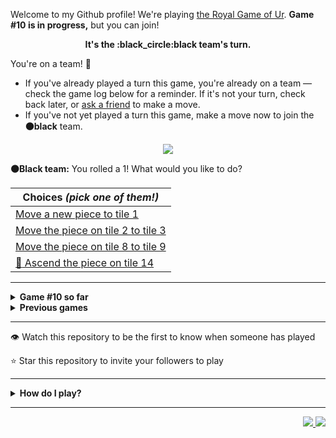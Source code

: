 Welcome to my Github profile!
We're playing
[the Royal Game of Ur](https://en.wikipedia.org/wiki/Royal_Game_of_Ur).
**Game #10 is in progress,** but you can join!

<p align="center">
  <b>It's the
  :black_circle:black
  team's turn.</b>
</p>

You're on a team! :wave:

* If you've already played a turn this game, you're already on a team
  &mdash; check the game log below for a reminder. If it's not your turn,
  check back later, or [ask a
  friend](https://twitter.com/share?text=I'm+playing+The+Royal+Game+of+Ur+on+a+GitHub+profile.+Take+your+turn+at+https://github.com/rossjrw/rossjrw+%23RoyalGameOfUr+%23github) to make a move.
* If you've not yet played a turn this game, make a move now to join the
  **:black_circle:black** team.

<p align="center"><img src="https://raw.githubusercontent.com/rossjrw/rossjrw/play/games/current/board.1698.svg"></p>

  **:black_circle:Black team:**
  You rolled a 1!
What would you like to do?

| Choices *(pick one of them!)* |
| --- |
  | [    Move a new piece to tile 1](https://github.com/rossjrw/rossjrw/issues/new?title=ur-move-1%400-0&amp;body=Press+Submit%21+You+don%27t+need+to+edit+this+text+or+do+anything+else.%0D%0A%0D%0ABe+aware+that+your+move+can+take+a+minute+or+two+to+process.) |
  | [    Move the piece on tile 2 to tile 3](https://github.com/rossjrw/rossjrw/issues/new?title=ur-move-1%402-0&amp;body=Press+Submit%21+You+don%27t+need+to+edit+this+text+or+do+anything+else.%0D%0A%0D%0ABe+aware+that+your+move+can+take+a+minute+or+two+to+process.) |
  | [    Move the piece on tile 8 to tile 9](https://github.com/rossjrw/rossjrw/issues/new?title=ur-move-1%408-0&amp;body=Press+Submit%21+You+don%27t+need+to+edit+this+text+or+do+anything+else.%0D%0A%0D%0ABe+aware+that+your+move+can+take+a+minute+or+two+to+process.) |
  | [  :rocket:  Ascend the piece on tile 14 ](https://github.com/rossjrw/rossjrw/issues/new?title=ur-move-1%4014-0&amp;body=Press+Submit%21+You+don%27t+need+to+edit+this+text+or+do+anything+else.%0D%0A%0D%0ABe+aware+that+your+move+can+take+a+minute+or+two+to+process.) |

-----

<details>
<summary><b>Game #10 so far</b></summary>

## Who's on each team?

<table>
    <thead>
      <tr><th colspan=2>Players in this game</th></tr>
    </thead>
    <tbody>
      <tr>
        <td align="right"><b>Black team</b> :black_circle:</td>
        <td>:white_circle: <b> White team</b></td>
      </tr>
      <tr align="center">
        <td><b><a href="https://github.com/adoreblvnk">@adoreblvnk</a></b> (5)<br><b><a href="https://github.com/beckerin">@beckerin</a></b> (5)<br><b><a href="https://github.com/srThibaultP">@srThibaultP</a></b> (4)<br><b><a href="https://github.com/ottomicheletti">@ottomicheletti</a></b> (4)<br><b><a href="https://github.com/Vleezy">@Vleezy</a></b> (3)<br><b><a href="https://github.com/roryclaasen">@roryclaasen</a></b> (2)<br><b><a href="https://github.com/QuesadaJon">@QuesadaJon</a></b> (2)<br><b><a href="https://github.com/VikashPR">@VikashPR</a></b> (1)<br><b><a href="https://github.com/rossjrw">@rossjrw</a></b> (1)<br><b><a href="https://github.com/Hans5958">@Hans5958</a></b> (1)<br><b><a href="https://github.com/Sam948-byte">@Sam948-byte</a></b> (1)<br><b><a href="https://github.com/Kharoontes">@Kharoontes</a></b> (1)<br><b><a href="https://github.com/torcoste">@torcoste</a></b> (1)<br><b><a href="https://github.com/Qiamast">@Qiamast</a></b> (1)<br><b><a href="https://github.com/gavinmasese">@gavinmasese</a></b> (1)<br><b><a href="https://github.com/camicelinski">@camicelinski</a></b> (1)<br><b><a href="https://github.com/arneja-arnav">@arneja-arnav</a></b> (1)<br><b><a href="https://github.com/TheramReddy">@TheramReddy</a></b> (1)<br><b><a href="https://github.com/danielchandg">@danielchandg</a></b> (1)<br><b><a href="https://github.com/Saumay">@Saumay</a></b> (1)<br><b><a href="https://github.com/tobias-wilfert">@tobias-wilfert</a></b> (1)<br><b><a href="https://github.com/Samoz93">@Samoz93</a></b> (1)<br><b><a href="https://github.com/beckerrobin">@beckerrobin</a></b> (1)<br><b><a href="https://github.com/joaotd">@joaotd</a></b> (1)<br><b><a href="https://github.com/tovVAar">@tovVAar</a></b> (1)<br><b><a href="https://github.com/Mangor1no">@Mangor1no</a></b> (1)<br><b><a href="https://github.com/Hrushal-Nikhare">@Hrushal-Nikhare</a></b> (1)<br><b><a href="https://github.com/onz3">@onz3</a></b> (1)<br><b><a href="https://github.com/Carol42">@Carol42</a></b> (1)<br><b><a href="https://github.com/LiberViator">@LiberViator</a></b> (1)<br><b><a href="https://github.com/SumitJadiya">@SumitJadiya</a></b> (1)<br><b><a href="https://github.com/SpotlightForBugs">@SpotlightForBugs</a></b> (1)<br><b><a href="https://github.com/EmannFatima">@EmannFatima</a></b> (1)<br><b><a href="https://github.com/Redf0xD">@Redf0xD</a></b> (1)<br><b><a href="https://github.com/RicardoGaitan93">@RicardoGaitan93</a></b> (1)<br><b><a href="https://github.com/RatchanonDev">@RatchanonDev</a></b> (1)<br><b><a href="https://github.com/OmKakatkar">@OmKakatkar</a></b> (1)<br><b><a href="https://github.com/jiny2021">@jiny2021</a></b> (1)<br><b><a href="https://github.com/younesbram">@younesbram</a></b> (1)<br><b><a href="https://github.com/ThomasBacheley">@ThomasBacheley</a></b> (1)<br><b><a href="https://github.com/solomonshalom">@solomonshalom</a></b> (1)<br><b><a href="https://github.com/lmxti">@lmxti</a></b> (1)<br><b><a href="https://github.com/plungarini">@plungarini</a></b> (1)<br><b><a href="https://github.com/RVR-Dummy">@RVR-Dummy</a></b> (1)<br><b><a href="https://github.com/wallaceice">@wallaceice</a></b> (1)<br><b><a href="https://github.com/deutandev">@deutandev</a></b> (1)<br><b><a href="https://github.com/VedxP">@VedxP</a></b> (1)<br><b><a href="https://github.com/mehmetkirlak">@mehmetkirlak</a></b> (1)<br><b><a href="https://github.com/GalexY727">@GalexY727</a></b> (1)<br><b><a href="https://github.com/codingcodymiller">@codingcodymiller</a></b> (1)<br><b><a href="https://github.com/mari1647iv">@mari1647iv</a></b> (1)<br><b><a href="https://github.com/kallyas">@kallyas</a></b> (1)<br><b><a href="https://github.com/CostasAK">@CostasAK</a></b> (1)</td>
        <td><b><a href="https://github.com/shpatrickguo">@shpatrickguo</a></b> (6)<br><b><a href="https://github.com/LAPCoder">@LAPCoder</a></b> (5)<br><b><a href="https://github.com/handyaputra">@handyaputra</a></b> (4)<br><b><a href="https://github.com/alexchunlin">@alexchunlin</a></b> (3)<br><b><a href="https://github.com/thenithinbalaji">@thenithinbalaji</a></b> (3)<br><b><a href="https://github.com/ZacharyCrespin">@ZacharyCrespin</a></b> (3)<br><b><a href="https://github.com/MathieuIko">@MathieuIko</a></b> (2)<br><b><a href="https://github.com/withrvr">@withrvr</a></b> (2)<br><b><a href="https://github.com/BazzerDv">@BazzerDv</a></b> (2)<br><b><a href="https://github.com/GabrielTheophilo">@GabrielTheophilo</a></b> (1)<br><b><a href="https://github.com/AquariusDue">@AquariusDue</a></b> (1)<br><b><a href="https://github.com/ShahriarKh">@ShahriarKh</a></b> (1)<br><b><a href="https://github.com/NerwenElensar">@NerwenElensar</a></b> (1)<br><b><a href="https://github.com/akhilvreddy">@akhilvreddy</a></b> (1)<br><b><a href="https://github.com/Eive1Me">@Eive1Me</a></b> (1)<br><b><a href="https://github.com/BartvanMaarschalkerweerd">@BartvanMaarschalkerweerd</a></b> (1)<br><b><a href="https://github.com/Yassin-Askar">@Yassin-Askar</a></b> (1)<br><b><a href="https://github.com/HENRYMARTIN5">@HENRYMARTIN5</a></b> (1)<br><b><a href="https://github.com/BolaGhaly">@BolaGhaly</a></b> (1)<br><b><a href="https://github.com/Luigibei">@Luigibei</a></b> (1)<br><b><a href="https://github.com/BlimblimCFT">@BlimblimCFT</a></b> (1)<br><b><a href="https://github.com/garraev">@garraev</a></b> (1)<br><b><a href="https://github.com/mmoizulhaq">@mmoizulhaq</a></b> (1)<br><b><a href="https://github.com/mirandapardo">@mirandapardo</a></b> (1)<br><b><a href="https://github.com/utkarsh-1905">@utkarsh-1905</a></b> (1)<br><b><a href="https://github.com/Buashei">@Buashei</a></b> (1)<br><b><a href="https://github.com/seyfer">@seyfer</a></b> (1)<br><b><a href="https://github.com/thetbw">@thetbw</a></b> (1)<br><b><a href="https://github.com/crimsonshade">@crimsonshade</a></b> (1)<br><b><a href="https://github.com/guru2050">@guru2050</a></b> (1)<br><b><a href="https://github.com/distro104">@distro104</a></b> (1)<br><b><a href="https://github.com/Jkeviin">@Jkeviin</a></b> (1)<br><b><a href="https://github.com/IbimsnicesYolo">@IbimsnicesYolo</a></b> (1)<br><b><a href="https://github.com/Aarrn33">@Aarrn33</a></b> (1)<br><b><a href="https://github.com/SubGplayz">@SubGplayz</a></b> (1)<br><b><a href="https://github.com/marius-leica">@marius-leica</a></b> (1)<br><b><a href="https://github.com/lbtm">@lbtm</a></b> (1)<br><b><a href="https://github.com/wychwitch">@wychwitch</a></b> (1)<br><b><a href="https://github.com/joaodavidsilva">@joaodavidsilva</a></b> (1)<br><b><a href="https://github.com/therealshark">@therealshark</a></b> (1)<br><b><a href="https://github.com/Nirzak">@Nirzak</a></b> (1)<br><b><a href="https://github.com/teofilosalgado">@teofilosalgado</a></b> (1)<br><b><a href="https://github.com/lucaspmedina">@lucaspmedina</a></b> (1)<br><b><a href="https://github.com/timothygao8710">@timothygao8710</a></b> (1)<br><b><a href="https://github.com/Bryan-Herrera-DEV">@Bryan-Herrera-DEV</a></b> (1)<br><b><a href="https://github.com/sohanasserr">@sohanasserr</a></b> (1)</td>
      </tr>
    </tbody>
  </table>

## What's happened so far?

| Time | Turn | Event | Issue | Board |
| :---: | :---: | :--- | :---: | :---: |
  | 15th May 2022 17:19 | **0** | :black_circle: **[@VikashPR](https://github.com/VikashPR)** started a new game | [#1535](https://github.com/rossjrw/rossjrw/issues/1535) | [link](https://raw.githubusercontent.com/rossjrw/rossjrw/42d2e43d2de4439570af774350c7cc3f1d2c4007/games/current/board.1535.svg) |
  | 15th May 2022 21:15 | **1** | :black_circle: **[@rossjrw](https://github.com/rossjrw)** moved a black piece onto the board to position 2    | [#1536](https://github.com/rossjrw/rossjrw/issues/1536) | [link](https://raw.githubusercontent.com/rossjrw/rossjrw/274036f19c57f52be222f46a5ed3cb985f703430/games/current/board.1536.svg) |
  | 15th May 2022 23:54 | **2** | :white_circle: **[@GabrielTheophilo](https://github.com/GabrielTheophilo)** moved a white piece onto the board to position 2    | [#1538](https://github.com/rossjrw/rossjrw/issues/1538) | [link](https://raw.githubusercontent.com/rossjrw/rossjrw/b3022fb39b738640ec603248a5611e9293d72b5b/games/current/board.1538.svg) |
  | 16th May 2022 12:01 | **3** | :black_circle: **[@roryclaasen](https://github.com/roryclaasen)** moved a black piece from position 2 to position 4  — claimed a rosette :rosette:  | [#1539](https://github.com/rossjrw/rossjrw/issues/1539) | [link](https://raw.githubusercontent.com/rossjrw/rossjrw/947af82b5b47f51b3c148a84b97672b37b5375cc/games/current/board.1539.svg) |
  | 16th May 2022 12:02 | **4** | :black_circle: **[@roryclaasen](https://github.com/roryclaasen)** moved a black piece onto the board to position 1    | [#1540](https://github.com/rossjrw/rossjrw/issues/1540) | [link](https://raw.githubusercontent.com/rossjrw/rossjrw/452eddf6be9c4be4a6be91cf24192d764486cb27/games/current/board.1540.svg) |
  | 17th May 2022 11:03 | **5** | :white_circle: **[@MathieuIko](https://github.com/MathieuIko)** moved a white piece from position 2 to position 4  — claimed a rosette :rosette:  | [#1541](https://github.com/rossjrw/rossjrw/issues/1541) | [link](https://raw.githubusercontent.com/rossjrw/rossjrw/b32cd75295ad06e821538eb4dde46360b6b8cc9c/games/current/board.1541.svg) |
  | 17th May 2022 11:07 | **6** | :white_circle: **[@MathieuIko](https://github.com/MathieuIko)** moved a white piece onto the board to position 3    | [#1542](https://github.com/rossjrw/rossjrw/issues/1542) | [link](https://raw.githubusercontent.com/rossjrw/rossjrw/bb781b81ac8f71f204254a3690291f0dec4a09a7/games/current/board.1542.svg) |
  | 17th May 2022 13:49 | **7** | :black_circle: **[@Hans5958](https://github.com/Hans5958)** moved a black piece onto the board to position 2    | [#1543](https://github.com/rossjrw/rossjrw/issues/1543) | [link](https://raw.githubusercontent.com/rossjrw/rossjrw/9f6e608acc3d151ebda25c56af386c168b0b034a/games/current/board.1543.svg) |
  | 19th May 2022 07:30 | **8** | :white_circle: **[@AquariusDue](https://github.com/AquariusDue)** moved a white piece from position 4 to position 8  — claimed a rosette :rosette:  | [#1544](https://github.com/rossjrw/rossjrw/issues/1544) | [link](https://raw.githubusercontent.com/rossjrw/rossjrw/29613806d94a173cf50518825b284531f429ac11/games/current/board.1544.svg) |
  | 19th May 2022 10:56 | **9** | :white_circle: **[@ShahriarKh](https://github.com/ShahriarKh)** moved a white piece from position 8 to position 10    | [#1545](https://github.com/rossjrw/rossjrw/issues/1545) | [link](https://raw.githubusercontent.com/rossjrw/rossjrw/5aa4c0a695d449ea8e0ccb9c7cec824a0bee1f5a/games/current/board.1545.svg) |
  | 19th May 2022 17:59 | **10** | :black_circle: **[@Sam948-byte](https://github.com/Sam948-byte)** moved a black piece onto the board to position 3    | [#1546](https://github.com/rossjrw/rossjrw/issues/1546) | [link](https://raw.githubusercontent.com/rossjrw/rossjrw/8f28eccdc8df2f4faf675f5a26df5dd976f732a4/games/current/board.1546.svg) |
  | 20th May 2022 23:11 | **11** | :white_circle: **[@shpatrickguo](https://github.com/shpatrickguo)** moved a white piece onto the board to position 2    | [#1547](https://github.com/rossjrw/rossjrw/issues/1547) | [link](https://raw.githubusercontent.com/rossjrw/rossjrw/810df3e45d1ee7be8f1621eed2bf7c0e77f78afe/games/current/board.1547.svg) |
  | 21st May 2022 11:31 | **12** | :black_circle: **[@adoreblvnk](https://github.com/adoreblvnk)** moved a black piece from position 2 to position 5    | [#1548](https://github.com/rossjrw/rossjrw/issues/1548) | [link](https://raw.githubusercontent.com/rossjrw/rossjrw/15e84a3f45b034a3daabc59dfe660d40cb8f588c/games/current/board.1548.svg) |
  | 21st May 2022 11:47 | **13** | :white_circle: **[@NerwenElensar](https://github.com/NerwenElensar)** moved a white piece from position 10 to position 12    | [#1549](https://github.com/rossjrw/rossjrw/issues/1549) | [link](https://raw.githubusercontent.com/rossjrw/rossjrw/74511e3a2e832cf7625e7c8cb5d91ff0cd23ede2/games/current/board.1549.svg) |
  | 21st May 2022 18:15 | **14** | :black_circle: **[@Kharoontes](https://github.com/Kharoontes)** moved a black piece from position 4 to position 6    | [#1550](https://github.com/rossjrw/rossjrw/issues/1550) | [link](https://raw.githubusercontent.com/rossjrw/rossjrw/5f81d0f07e4dcd41a2adfbf512cd7d18cdc9621b/games/current/board.1550.svg) |
  | 22nd May 2022 19:58 | **15** | :white_circle: **[@akhilvreddy](https://github.com/akhilvreddy)** moved a white piece from position 2 to position 4  — claimed a rosette :rosette:  | [#1552](https://github.com/rossjrw/rossjrw/issues/1552) | [link](https://raw.githubusercontent.com/rossjrw/rossjrw/15a210996e663809f2c6213eafbefc7655d4d68e/games/current/board.1552.svg) |
  | 27th May 2022 16:56 | **16** | :white_circle: **[@Eive1Me](https://github.com/Eive1Me)** moved a white piece from position 12 to position 13    | [#1555](https://github.com/rossjrw/rossjrw/issues/1555) | [link](https://raw.githubusercontent.com/rossjrw/rossjrw/55ceaf2662ec497fd0eb17d1997a64e05251ecda/games/current/board.1555.svg) |
  | 28th May 2022 06:32 | **17** | :black_circle: **[@adoreblvnk](https://github.com/adoreblvnk)** moved a black piece from position 3 to position 4  — claimed a rosette :rosette:  | [#1556](https://github.com/rossjrw/rossjrw/issues/1556) | [link](https://raw.githubusercontent.com/rossjrw/rossjrw/869ce82caefbd3dca0f1676ab950b99daccc2102/games/current/board.1556.svg) |
  | 30th May 2022 02:43 | **18** | :black_circle: **[@Vleezy](https://github.com/Vleezy)** moved a black piece from position 1 to position 2    | [#1557](https://github.com/rossjrw/rossjrw/issues/1557) | [link](https://raw.githubusercontent.com/rossjrw/rossjrw/3a8612f91d1c28dba3aae7788fe03a424d414ed2/games/current/board.1557.svg) |
  | 30th May 2022 10:52 | **19** | :white_circle: **[@shpatrickguo](https://github.com/shpatrickguo)** moved a white piece from position 4 to position 5 — captured a black piece :crossed_swords:   | [#1559](https://github.com/rossjrw/rossjrw/issues/1559) | [link](https://raw.githubusercontent.com/rossjrw/rossjrw/666997b89560ae43145a7e3adf58d70da219a9e1/games/current/board.1559.svg) |
  | 30th May 2022 22:51 | **20** | :black_circle: **[@Vleezy](https://github.com/Vleezy)** moved a black piece from position 4 to position 8  — claimed a rosette :rosette:  | [#1560](https://github.com/rossjrw/rossjrw/issues/1560) | [link](https://raw.githubusercontent.com/rossjrw/rossjrw/5f0189be003b1230c6c3a5d89ed16a8c7f8e5ff0/games/current/board.1560.svg) |
  | 31st May 2022 10:11 | **21** | :black_circle: **[@adoreblvnk](https://github.com/adoreblvnk)** moved a black piece from position 6 to position 9    | [#1561](https://github.com/rossjrw/rossjrw/issues/1561) | [link](https://raw.githubusercontent.com/rossjrw/rossjrw/afd76995e005a44d3509cfa5168c7cd128ac1e13/games/current/board.1561.svg) |
  | 31st May 2022 17:18 | **22** | :white_circle: **[@shpatrickguo](https://github.com/shpatrickguo)** moved a white piece from position 5 to position 6    | [#1562](https://github.com/rossjrw/rossjrw/issues/1562) | [link](https://raw.githubusercontent.com/rossjrw/rossjrw/febb72181e8d07c91257c0d6d0429b7c886ebe65/games/current/board.1562.svg) |
  | 1st Jun 2022 02:36 | **23** | :black_circle: **[@adoreblvnk](https://github.com/adoreblvnk)** moved a black piece from position 8 to position 10    | [#1563](https://github.com/rossjrw/rossjrw/issues/1563) | [link](https://raw.githubusercontent.com/rossjrw/rossjrw/097e37a85431ca433a3221cd3091cb81ae045d12/games/current/board.1563.svg) |
  | 1st Jun 2022 17:47 | **24** | :white_circle: **[@alexchunlin](https://github.com/alexchunlin)** moved a white piece from position 6 to position 8  — claimed a rosette :rosette:  | [#1564](https://github.com/rossjrw/rossjrw/issues/1564) | [link](https://raw.githubusercontent.com/rossjrw/rossjrw/513aae3f2ab5d6b4286ba3ad50b0d76b543ab6de/games/current/board.1564.svg) |
  | 1st Jun 2022 17:49 | **25** | :white_circle: **[@alexchunlin](https://github.com/alexchunlin)** moved a white piece onto the board to position 4  — claimed a rosette :rosette:  | [#1565](https://github.com/rossjrw/rossjrw/issues/1565) | [link](https://raw.githubusercontent.com/rossjrw/rossjrw/1b75e09521d75302601c53088198a74fa0ef0323/games/current/board.1565.svg) |
  | 1st Jun 2022 17:49 | **26** | :white_circle: **[@alexchunlin](https://github.com/alexchunlin)** moved a white piece from position 4 to position 7    | [#1566](https://github.com/rossjrw/rossjrw/issues/1566) | [link](https://raw.githubusercontent.com/rossjrw/rossjrw/a0feac344e4f0746abcbfac8ca22c7ba92bbff6a/games/current/board.1566.svg) |
  | 2nd Jun 2022 10:14 | **27** | :black_circle: **[@srThibaultP](https://github.com/srThibaultP)** moved a black piece onto the board to position 3    | [#1567](https://github.com/rossjrw/rossjrw/issues/1567) | [link](https://raw.githubusercontent.com/rossjrw/rossjrw/c5b328d33a099009ff83f671f8effc271ec466fb/games/current/board.1567.svg) |
  | 4th Jun 2022 17:48 | **28** | :white_circle: **[@BartvanMaarschalkerweerd](https://github.com/BartvanMaarschalkerweerd)** moved a white piece from position 7 to position 9 — captured a black piece :crossed_swords:   | [#1568](https://github.com/rossjrw/rossjrw/issues/1568) | [link](https://raw.githubusercontent.com/rossjrw/rossjrw/5d3ebae4d7e5d9e82ae6137cec05c3727ab2c40d/games/current/board.1568.svg) |
  | 5th Jun 2022 07:26 | **29** | :black_circle: **[@adoreblvnk](https://github.com/adoreblvnk)** moved a black piece from position 3 to position 4  — claimed a rosette :rosette:  | [#1569](https://github.com/rossjrw/rossjrw/issues/1569) | [link](https://raw.githubusercontent.com/rossjrw/rossjrw/36349767bccb4de138a5b969753189516d30298b/games/current/board.1569.svg) |
  | 6th Jun 2022 10:39 | **30** | :black_circle: **[@torcoste](https://github.com/torcoste)** moved a black piece from position 4 to position 6    | [#1570](https://github.com/rossjrw/rossjrw/issues/1570) | [link](https://raw.githubusercontent.com/rossjrw/rossjrw/3501d331f283a202535ae767ffc48cdaebe2d34f/games/current/board.1570.svg) |
  | 9th Jun 2022 06:32 | **31** | :white_circle: **[@Yassin-Askar](https://github.com/Yassin-Askar)** moved a white piece from position 8 to position 12    | [#1571](https://github.com/rossjrw/rossjrw/issues/1571) | [link](https://raw.githubusercontent.com/rossjrw/rossjrw/d250cf886ff6cbc37bc015d7b1272ddc59baf3a7/games/current/board.1571.svg) |
  | 10th Jun 2022 08:07 | **32** | :black_circle: **[@srThibaultP](https://github.com/srThibaultP)** moved a black piece from position 10 to position 12 — captured a white piece :crossed_swords:   | [#1572](https://github.com/rossjrw/rossjrw/issues/1572) | [link](https://raw.githubusercontent.com/rossjrw/rossjrw/858d587834ea11a3874b4343d3eb1ecf19345d31/games/current/board.1572.svg) |
  | 13th Jun 2022 07:25 | **33** | :white_circle: **[@handyaputra](https://github.com/handyaputra)** moved a white piece from position 9 to position 12 — captured a black piece :crossed_swords:   | [#1573](https://github.com/rossjrw/rossjrw/issues/1573) | [link](https://raw.githubusercontent.com/rossjrw/rossjrw/5debfdbf29bf01145495406a518b5c448998615d/games/current/board.1573.svg) |
  | 13th Jun 2022 07:38 | **34** | :black_circle: **[@Qiamast](https://github.com/Qiamast)** moved a black piece from position 6 to position 8  — claimed a rosette :rosette:  | [#1574](https://github.com/rossjrw/rossjrw/issues/1574) | [link](https://raw.githubusercontent.com/rossjrw/rossjrw/64930e9213e5330d2e929059be39107befd10aed/games/current/board.1574.svg) |
  | 14th Jun 2022 12:22 | **35** | :black_circle: **[@gavinmasese](https://github.com/gavinmasese)** moved a black piece onto the board to position 3    | [#1575](https://github.com/rossjrw/rossjrw/issues/1575) | [link](https://raw.githubusercontent.com/rossjrw/rossjrw/325f261c02b89b02b91b1670e392ec00716565ba/games/current/board.1575.svg) |
  | 15th Jun 2022 03:10 | **36** | :white_circle: **[@handyaputra](https://github.com/handyaputra)** moved a white piece from position 3 to position 4  — claimed a rosette :rosette:  | [#1576](https://github.com/rossjrw/rossjrw/issues/1576) | [link](https://raw.githubusercontent.com/rossjrw/rossjrw/8292c3066ffe29460006d24df74949723a410a18/games/current/board.1576.svg) |
  | 15th Jun 2022 03:11 | **37** | :white_circle: **[@handyaputra](https://github.com/handyaputra)** moved a white piece from position 13 to position 14  — claimed a rosette :rosette:  | [#1577](https://github.com/rossjrw/rossjrw/issues/1577) | [link](https://raw.githubusercontent.com/rossjrw/rossjrw/41c796fe35fa4d3976dc341bd17a112baa9fca33/games/current/board.1577.svg) |
  | 15th Jun 2022 03:11 | **38** | :white_circle: **[@handyaputra](https://github.com/handyaputra)** ascended a white piece from position 14 :rocket:    | [#1578](https://github.com/rossjrw/rossjrw/issues/1578) | [link](https://raw.githubusercontent.com/rossjrw/rossjrw/6ddea4796749831613fd27b46797c63a2bc15860/games/current/board.1578.svg) |
  | 16th Jun 2022 19:07 | **39** | :black_circle: **[@srThibaultP](https://github.com/srThibaultP)** moved a black piece from position 8 to position 11    | [#1579](https://github.com/rossjrw/rossjrw/issues/1579) | [link](https://raw.githubusercontent.com/rossjrw/rossjrw/f519d2995f318a91d50803627ed884d74f6665b8/games/current/board.1579.svg) |
  | 16th Jun 2022 19:24 | **40** | :white_circle: **[@HENRYMARTIN5](https://github.com/HENRYMARTIN5)** moved a white piece from position 4 to position 6    | [#1580](https://github.com/rossjrw/rossjrw/issues/1580) | [link](https://raw.githubusercontent.com/rossjrw/rossjrw/d5a08f04f527457bcf4da2d44df05a798823b689/games/current/board.1580.svg) |
  | 2nd Jul 2022 13:47 | **41** | :black_circle: **[@camicelinski](https://github.com/camicelinski)** moved a black piece from position 11 to position 12 — captured a white piece :crossed_swords:   | [#1581](https://github.com/rossjrw/rossjrw/issues/1581) | [link](https://raw.githubusercontent.com/rossjrw/rossjrw/5729fa1132d914980d7913f5ef7e6149725d24e4/games/current/board.1581.svg) |
  | 3rd Jul 2022 05:25 | **42** | :white_circle: **[@BolaGhaly](https://github.com/BolaGhaly)** moved a white piece from position 6 to position 8  — claimed a rosette :rosette:  | [#1582](https://github.com/rossjrw/rossjrw/issues/1582) | [link](https://raw.githubusercontent.com/rossjrw/rossjrw/5789a8b84d033e692224406ddb1760a6d8764c31/games/current/board.1582.svg) |
  | 5th Jul 2022 04:28 | **43** | :white_circle: **[@Luigibei](https://github.com/Luigibei)** moved a white piece from position 8 to position 11    | [#1584](https://github.com/rossjrw/rossjrw/issues/1584) | [link](https://raw.githubusercontent.com/rossjrw/rossjrw/a2a1369b8df11994adf94c11f3c63802c2f43db8/games/current/board.1584.svg) |
  | 10th Jul 2022 06:03 | **44** | :black_circle: **[@arneja-arnav](https://github.com/arneja-arnav)** moved a black piece onto the board to position 4  — claimed a rosette :rosette:  | [#1585](https://github.com/rossjrw/rossjrw/issues/1585) | [link](https://raw.githubusercontent.com/rossjrw/rossjrw/2dd0e5eb94b5e7ae668d218bfe58ac59bb2c42bf/games/current/board.1585.svg) |
  | 17th Jul 2022 08:26 | **45** | :black_circle: **[@srThibaultP](https://github.com/srThibaultP)** moved a black piece from position 12 to position 14  — claimed a rosette :rosette:  | [#1586](https://github.com/rossjrw/rossjrw/issues/1586) | [link](https://raw.githubusercontent.com/rossjrw/rossjrw/c2d4099e49ea64e13df348fff3ac1124ca5a4e82/games/current/board.1586.svg) |
  | 17th Jul 2022 09:07 | **46** | :black_circle: **[@TheramReddy](https://github.com/TheramReddy)** moved a black piece from position 3 to position 5    | [#1587](https://github.com/rossjrw/rossjrw/issues/1587) |  |
  | 17th Jul 2022 18:28 | **47** | :white_circle: **[@BlimblimCFT](https://github.com/BlimblimCFT)** ascended a white piece from position 11 :rocket:    | [#1588](https://github.com/rossjrw/rossjrw/issues/1588) |  |
  | 17th Jul 2022 18:28 | **48** | :black_circle:  The black team rolled a 0 and their turn was automatically passed | [#1588](https://github.com/rossjrw/rossjrw/issues/1588) | [link](https://raw.githubusercontent.com/rossjrw/rossjrw/f8b99aa340bd303bb09f8b26d79a5535d58b3345/games/current/board.1588.svg) |
  | 17th Jul 2022 18:28 | **49** | :white_circle:  The white team rolled a 0 and their turn was automatically passed | [#1588](https://github.com/rossjrw/rossjrw/issues/1588) | [link](https://raw.githubusercontent.com/rossjrw/rossjrw/36f5c9edfc719f2c533862ea6c2aea9835c3f2c5/games/current/board.1588.svg) |
  | 19th Jul 2022 17:52 | **50** | :black_circle: **[@danielchandg](https://github.com/danielchandg)** moved a black piece from position 4 to position 8  — claimed a rosette :rosette:  | [#1589](https://github.com/rossjrw/rossjrw/issues/1589) |  |
  | 23rd Jul 2022 08:52 | **51** | :black_circle: **[@Saumay](https://github.com/Saumay)** moved a black piece onto the board to position 4  — claimed a rosette :rosette:  | [#1590](https://github.com/rossjrw/rossjrw/issues/1590) | [link](https://raw.githubusercontent.com/rossjrw/rossjrw/d85cc8656f726f3cad03c8ca889f12abc53f02c6/games/current/board.1590.svg) |
  | 23rd Jul 2022 08:52 | **52** | :black_circle:  The black team rolled a 0 and their turn was automatically passed | [#1590](https://github.com/rossjrw/rossjrw/issues/1590) | [link](https://raw.githubusercontent.com/rossjrw/rossjrw/9e10499656b7193a9851671c74aa90a14b6b3ccb/games/current/board.1590.svg) |
  | 27th Jul 2022 10:20 | **53** | :white_circle: **[@garraev](https://github.com/garraev)** moved a white piece onto the board to position 2    | [#1592](https://github.com/rossjrw/rossjrw/issues/1592) | [link](https://raw.githubusercontent.com/rossjrw/rossjrw/a5bcc6f8bdf76f086e0ca3986c3fb40492d5b062/games/current/board.1592.svg) |
  | 27th Jul 2022 13:44 | **54** | :black_circle: **[@tobias-wilfert](https://github.com/tobias-wilfert)** moved a black piece from position 5 to position 7    | [#1593](https://github.com/rossjrw/rossjrw/issues/1593) | [link](https://raw.githubusercontent.com/rossjrw/rossjrw/156be372c6192d34dbe5d79554409bed63c4a670/games/current/board.1593.svg) |
  | 2nd Aug 2022 09:39 | **55** | :white_circle: **[@mmoizulhaq](https://github.com/mmoizulhaq)** moved a white piece onto the board to position 3    | [#1594](https://github.com/rossjrw/rossjrw/issues/1594) | [link](https://raw.githubusercontent.com/rossjrw/rossjrw/ea6791b764917ae61d267ff415253424a103659f/games/current/board.1594.svg) |
  | 3rd Aug 2022 14:31 | **56** | :black_circle: **[@Samoz93](https://github.com/Samoz93)** moved a black piece onto the board to position 1    | [#1596](https://github.com/rossjrw/rossjrw/issues/1596) | [link](https://raw.githubusercontent.com/rossjrw/rossjrw/61090a7a8c51dbf81a150d23a4107e5e2bac4864/games/current/board.1596.svg) |
  | 3rd Aug 2022 19:55 | **57** | :white_circle: **[@mirandapardo](https://github.com/mirandapardo)** moved a white piece from position 3 to position 5    | [#1597](https://github.com/rossjrw/rossjrw/issues/1597) | [link](https://raw.githubusercontent.com/rossjrw/rossjrw/d35a908f6c6bfa4a8362644d3e57aeaf64549c5b/games/current/board.1597.svg) |
  | 23rd Aug 2022 12:02 | **58** | :black_circle: **[@beckerrobin](https://github.com/beckerrobin)** moved a black piece from position 7 to position 10    | [#1599](https://github.com/rossjrw/rossjrw/issues/1599) | [link](https://raw.githubusercontent.com/rossjrw/rossjrw/051a5595086450ee92e565205f5cf96fcd5cc57a/games/current/board.1599.svg) |
  | 23rd Aug 2022 17:24 | **59** | :white_circle: **[@utkarsh-1905](https://github.com/utkarsh-1905)** moved a white piece onto the board to position 4  — claimed a rosette :rosette:  | [#1600](https://github.com/rossjrw/rossjrw/issues/1600) | [link](https://raw.githubusercontent.com/rossjrw/rossjrw/7d7c3ba32c622321962c70b481c219a8c888d782/games/current/board.1600.svg) |
  | 24th Aug 2022 10:39 | **60** | :white_circle: **[@Buashei](https://github.com/Buashei)** moved a white piece from position 5 to position 6    | [#1601](https://github.com/rossjrw/rossjrw/issues/1601) | [link](https://raw.githubusercontent.com/rossjrw/rossjrw/c6beda908d2d97692a747c36dc3b0843f12f6953/games/current/board.1601.svg) |
  | 24th Aug 2022 11:10 | **61** | :black_circle: **[@joaotd](https://github.com/joaotd)** moved a black piece from position 1 to position 3    | [#1603](https://github.com/rossjrw/rossjrw/issues/1603) | [link](https://raw.githubusercontent.com/rossjrw/rossjrw/fa7773e97dd3c4a2d77289f6ff64736b34677f98/games/current/board.1603.svg) |
  | 24th Aug 2022 12:32 | **62** | :white_circle: **[@seyfer](https://github.com/seyfer)** moved a white piece from position 6 to position 9    | [#1604](https://github.com/rossjrw/rossjrw/issues/1604) | [link](https://raw.githubusercontent.com/rossjrw/rossjrw/eaddd188de2556f6851f9f0b5b68328114f5e88f/games/current/board.1604.svg) |
  | 24th Aug 2022 20:26 | **63** | :black_circle: **[@tovVAar](https://github.com/tovVAar)** moved a black piece from position 4 to position 5    | [#1605](https://github.com/rossjrw/rossjrw/issues/1605) | [link](https://raw.githubusercontent.com/rossjrw/rossjrw/f5b4be72a1fd344ff18c1da63229e4f5770611af/games/current/board.1605.svg) |
  | 25th Aug 2022 02:22 | **64** | :white_circle: **[@thetbw](https://github.com/thetbw)** moved a white piece onto the board to position 1    | [#1606](https://github.com/rossjrw/rossjrw/issues/1606) | [link](https://raw.githubusercontent.com/rossjrw/rossjrw/16158c80831020db7417a0c23bec69ce5907de8d/games/current/board.1606.svg) |
  | 25th Aug 2022 03:52 | **65** | :black_circle: **[@Mangor1no](https://github.com/Mangor1no)** moved a black piece from position 10 to position 11    | [#1607](https://github.com/rossjrw/rossjrw/issues/1607) | [link](https://raw.githubusercontent.com/rossjrw/rossjrw/9258b17038e4648da7a07393feda9406470f3d99/games/current/board.1607.svg) |
  | 27th Aug 2022 08:47 | **66** | :white_circle: **[@crimsonshade](https://github.com/crimsonshade)** moved a white piece from position 2 to position 5 — captured a black piece :crossed_swords:   | [#1608](https://github.com/rossjrw/rossjrw/issues/1608) | [link](https://raw.githubusercontent.com/rossjrw/rossjrw/d2bd921dd56c917960684e46a47bdf8f316b8f17/games/current/board.1608.svg) |
  | 28th Aug 2022 13:33 | **67** | :black_circle: **[@Hrushal-Nikhare](https://github.com/Hrushal-Nikhare)** moved a black piece from position 3 to position 5 — captured a white piece :crossed_swords:   | [#1609](https://github.com/rossjrw/rossjrw/issues/1609) | [link](https://raw.githubusercontent.com/rossjrw/rossjrw/61fe73163efb838154538b6f509262a6ce41942d/games/current/board.1609.svg) |
  | 30th Aug 2022 00:49 | **68** | :white_circle: **[@guru2050](https://github.com/guru2050)** moved a white piece from position 1 to position 2    | [#1610](https://github.com/rossjrw/rossjrw/issues/1610) | [link](https://raw.githubusercontent.com/rossjrw/rossjrw/7c322a5ad3c7fd89ae21f3860f12eccd1b3a7ae8/games/current/board.1610.svg) |
  | 30th Aug 2022 13:48 | **69** | :black_circle: **[@onz3](https://github.com/onz3)** moved a black piece onto the board to position 3    | [#1612](https://github.com/rossjrw/rossjrw/issues/1612) | [link](https://raw.githubusercontent.com/rossjrw/rossjrw/f97f1fcf7d03ae71ac16c11c1d353cc9f08c10bb/games/current/board.1612.svg) |
  | 30th Aug 2022 15:00 | **70** | :white_circle: **[@distro104](https://github.com/distro104)** moved a white piece from position 9 to position 11 — captured a black piece :crossed_swords:   | [#1613](https://github.com/rossjrw/rossjrw/issues/1613) | [link](https://raw.githubusercontent.com/rossjrw/rossjrw/9dc79172bc152121b68ba19bb95dcbd6c138b38e/games/current/board.1613.svg) |
  | 31st Aug 2022 04:08 | **71** | :black_circle: **[@Carol42](https://github.com/Carol42)** moved a black piece from position 8 to position 11 — captured a white piece :crossed_swords:   | [#1620](https://github.com/rossjrw/rossjrw/issues/1620) | [link](https://raw.githubusercontent.com/rossjrw/rossjrw/04f68ecee359cdc3dc516716f412bf46142e0efb/games/current/board.1620.svg) |
  | 31st Aug 2022 04:32 | **72** | :white_circle: **[@shpatrickguo](https://github.com/shpatrickguo)** moved a white piece from position 4 to position 6    | [#1621](https://github.com/rossjrw/rossjrw/issues/1621) |  |
  | 31st Aug 2022 13:46 | **73** | :black_circle: **[@LiberViator](https://github.com/LiberViator)** moved a black piece from position 2 to position 6 — captured a white piece :crossed_swords:   | [#1622](https://github.com/rossjrw/rossjrw/issues/1622) | [link](https://raw.githubusercontent.com/rossjrw/rossjrw/eef10cbca5169f2fe71f3ea3a87ec441a3dfe451/games/current/board.1622.svg) |
  | 31st Aug 2022 13:46 | **74** | :white_circle:  The white team rolled a 0 and their turn was automatically passed | [#1622](https://github.com/rossjrw/rossjrw/issues/1622) |  |
  | 1st Sep 2022 07:47 | **75** | :black_circle: **[@SumitJadiya](https://github.com/SumitJadiya)** moved a black piece from position 5 to position 8  — claimed a rosette :rosette:  | [#1623](https://github.com/rossjrw/rossjrw/issues/1623) | [link](https://raw.githubusercontent.com/rossjrw/rossjrw/68fcb9e08aed72180e53b09a88db71e004cdfe46/games/current/board.1623.svg) |
  | 1st Sep 2022 07:47 | **76** | :black_circle:  The black team rolled a 0 and their turn was automatically passed | [#1623](https://github.com/rossjrw/rossjrw/issues/1623) |  |
  | 2nd Sep 2022 15:28 | **77** | :white_circle: **[@Jkeviin](https://github.com/Jkeviin)** moved a white piece from position 2 to position 5    | [#1624](https://github.com/rossjrw/rossjrw/issues/1624) | [link](https://raw.githubusercontent.com/rossjrw/rossjrw/b68ff4768c3f25c63b90fb692ad1c9e38d895f28/games/current/board.1624.svg) |
  | 2nd Sep 2022 15:28 | **78** | :black_circle:  The black team rolled a 0 and their turn was automatically passed | [#1624](https://github.com/rossjrw/rossjrw/issues/1624) | [link](https://raw.githubusercontent.com/rossjrw/rossjrw/532415a23707cf3bcac0829c37fef8d44861072c/games/current/board.1624.svg) |
  | 5th Sep 2022 14:31 | **79** | :white_circle: **[@IbimsnicesYolo](https://github.com/IbimsnicesYolo)** moved a white piece from position 5 to position 7    | [#1625](https://github.com/rossjrw/rossjrw/issues/1625) | [link](https://raw.githubusercontent.com/rossjrw/rossjrw/b6ca882bb8e7e67bc895cb019d544e242794e5f1/games/current/board.1625.svg) |
  | 7th Sep 2022 15:01 | **80** | :black_circle: **[@SpotlightForBugs](https://github.com/SpotlightForBugs)** moved a black piece from position 8 to position 10    | [#1626](https://github.com/rossjrw/rossjrw/issues/1626) | [link](https://raw.githubusercontent.com/rossjrw/rossjrw/58986c77f5cd3322aef788899051ac13237c98a7/games/current/board.1626.svg) |
  | 9th Sep 2022 15:16 | **81** | :white_circle: **[@Aarrn33](https://github.com/Aarrn33)** moved a white piece onto the board to position 2    | [#1628](https://github.com/rossjrw/rossjrw/issues/1628) | [link](https://raw.githubusercontent.com/rossjrw/rossjrw/b4ba2524ae6c025e218c1b05ccaed01568e209fe/games/current/board.1628.svg) |
  | 9th Sep 2022 21:27 | **82** | :black_circle: **[@EmannFatima](https://github.com/EmannFatima)** moved a black piece from position 6 to position 9    | [#1629](https://github.com/rossjrw/rossjrw/issues/1629) | [link](https://raw.githubusercontent.com/rossjrw/rossjrw/98fa8f57bf4ea097cc4e949d5ec8c617b0378c16/games/current/board.1629.svg) |
  | 10th Sep 2022 11:23 | **83** | :white_circle: **[@SubGplayz](https://github.com/SubGplayz)** moved a white piece from position 7 to position 8  — claimed a rosette :rosette:  | [#1631](https://github.com/rossjrw/rossjrw/issues/1631) | [link](https://raw.githubusercontent.com/rossjrw/rossjrw/74984de886b1728a0a86748b4870476266bc17b5/games/current/board.1631.svg) |
  | 11th Sep 2022 22:15 | **84** | :white_circle: **[@marius-leica](https://github.com/marius-leica)** moved a white piece onto the board to position 3    | [#1633](https://github.com/rossjrw/rossjrw/issues/1633) | [link](https://raw.githubusercontent.com/rossjrw/rossjrw/6e22e87df7ac9e88675673ed00d09c13f068cad9/games/current/board.1633.svg) |
  | 14th Sep 2022 23:00 | **85** | :black_circle: **[@Redf0xD](https://github.com/Redf0xD)** ascended a black piece from position 11 :rocket:    | [#1634](https://github.com/rossjrw/rossjrw/issues/1634) | [link](https://raw.githubusercontent.com/rossjrw/rossjrw/0acc2c67ceeb2d56cf74e3de32275b980c310466/games/current/board.1634.svg) |
  | 17th Sep 2022 23:33 | **86** | :white_circle: **[@shpatrickguo](https://github.com/shpatrickguo)** moved a white piece from position 2 to position 5    | [#1635](https://github.com/rossjrw/rossjrw/issues/1635) | [link](https://raw.githubusercontent.com/rossjrw/rossjrw/bc0416516489b4309193fee48d3cd85615f5e76e/games/current/board.1635.svg) |
  | 23rd Sep 2022 20:00 | **87** | :black_circle: **[@RicardoGaitan93](https://github.com/RicardoGaitan93)** moved a black piece onto the board to position 1    | [#1636](https://github.com/rossjrw/rossjrw/issues/1636) | [link](https://raw.githubusercontent.com/rossjrw/rossjrw/c5724d4934485035729fe0854fe05fdb6f8b3610/games/current/board.1636.svg) |
  | 23rd Sep 2022 23:18 | **88** | :white_circle: **[@shpatrickguo](https://github.com/shpatrickguo)** moved a white piece from position 8 to position 9 — captured a black piece :crossed_swords:   | [#1637](https://github.com/rossjrw/rossjrw/issues/1637) | [link](https://raw.githubusercontent.com/rossjrw/rossjrw/068ff1c5b6fced5e28633b40ffa46501759e3354/games/current/board.1637.svg) |
  | 27th Sep 2022 07:38 | **89** | :black_circle: **[@RatchanonDev](https://github.com/RatchanonDev)** moved a black piece from position 3 to position 4  — claimed a rosette :rosette:  | [#1639](https://github.com/rossjrw/rossjrw/issues/1639) | [link](https://raw.githubusercontent.com/rossjrw/rossjrw/12104bbdcda457c1b6ac58f7b4b8cb17f62425c1/games/current/board.1639.svg) |
  | 9th Oct 2022 19:25 | **90** | :black_circle: **[@Vleezy](https://github.com/Vleezy)** moved a black piece from position 1 to position 3    | [#1640](https://github.com/rossjrw/rossjrw/issues/1640) | [link](https://raw.githubusercontent.com/rossjrw/rossjrw/b857cf1a5f298341dcdb7709a42c71edd5b5f1e4/games/current/board.1640.svg) |
  | 10th Oct 2022 04:33 | **91** | :white_circle: **[@thenithinbalaji](https://github.com/thenithinbalaji)** moved a white piece from position 3 to position 6    | [#1641](https://github.com/rossjrw/rossjrw/issues/1641) | [link](https://raw.githubusercontent.com/rossjrw/rossjrw/67cb2948ef358526f6fc63da81932dbac7646e59/games/current/board.1641.svg) |
  | 11th Oct 2022 04:59 | **92** | :black_circle: **[@OmKakatkar](https://github.com/OmKakatkar)** moved a black piece from position 3 to position 5 — captured a white piece :crossed_swords:   | [#1644](https://github.com/rossjrw/rossjrw/issues/1644) | [link](https://raw.githubusercontent.com/rossjrw/rossjrw/a728cbd730513739f70da1b583a892abe7925aa7/games/current/board.1644.svg) |
  | 14th Oct 2022 05:21 | **93** | :white_circle: **[@thenithinbalaji](https://github.com/thenithinbalaji)** moved a white piece from position 6 to position 7    | [#1646](https://github.com/rossjrw/rossjrw/issues/1646) | [link](https://raw.githubusercontent.com/rossjrw/rossjrw/ec557a199404fd5b427f65bad2671cd22d6180ac/games/current/board.1646.svg) |
  | 14th Oct 2022 23:39 | **94** | :black_circle: **[@jiny2021](https://github.com/jiny2021)** moved a black piece from position 5 to position 7 — captured a white piece :crossed_swords:   | [#1647](https://github.com/rossjrw/rossjrw/issues/1647) | [link](https://raw.githubusercontent.com/rossjrw/rossjrw/acdc75932cf830ff8072c98421bafa724dc6dfe5/games/current/board.1647.svg) |
  | 16th Oct 2022 18:20 | **95** | :white_circle: **[@thenithinbalaji](https://github.com/thenithinbalaji)** moved a white piece from position 9 to position 12    | [#1648](https://github.com/rossjrw/rossjrw/issues/1648) | [link](https://raw.githubusercontent.com/rossjrw/rossjrw/904c5c9f1944983176b845b92fc9edd5bb9af972/games/current/board.1648.svg) |
  | 17th Oct 2022 18:58 | **96** | :black_circle: **[@younesbram](https://github.com/younesbram)** moved a black piece from position 4 to position 8  — claimed a rosette :rosette:  | [#1649](https://github.com/rossjrw/rossjrw/issues/1649) | [link](https://raw.githubusercontent.com/rossjrw/rossjrw/ea039a94ce3253986341a2ca9f917e824620e323/games/current/board.1649.svg) |
  | 20th Oct 2022 06:09 | **97** | :black_circle: **[@ThomasBacheley](https://github.com/ThomasBacheley)** moved a black piece onto the board to position 2    | [#1650](https://github.com/rossjrw/rossjrw/issues/1650) |  |
  | 20th Oct 2022 22:28 | **98** | :white_circle: **[@lbtm](https://github.com/lbtm)** moved a white piece onto the board to position 4  — claimed a rosette :rosette:  | [#1651](https://github.com/rossjrw/rossjrw/issues/1651) | [link](https://raw.githubusercontent.com/rossjrw/rossjrw/d66e69aacc2bd943fffa9b87fc8047e9facdbb40/games/current/board.1651.svg) |
  | 20th Oct 2022 22:28 | **99** | :white_circle:  The white team rolled a 0 and their turn was automatically passed | [#1651](https://github.com/rossjrw/rossjrw/issues/1651) | [link](https://raw.githubusercontent.com/rossjrw/rossjrw/7f4d1bd015472b731d29cbcb0d9e40384b2fb186/games/current/board.1651.svg) |
  | 24th Oct 2022 13:03 | **100** | :black_circle: **[@solomonshalom](https://github.com/solomonshalom)** moved a black piece from position 2 to position 5    | [#1652](https://github.com/rossjrw/rossjrw/issues/1652) | [link](https://raw.githubusercontent.com/rossjrw/rossjrw/f1f764c40d7892c9586ef048878c3e3061406264/games/current/board.1652.svg) |
  | 4th Nov 2022 05:42 | **101** | :white_circle: **[@wychwitch](https://github.com/wychwitch)** moved a white piece from position 12 to position 14  — claimed a rosette :rosette:  | [#1653](https://github.com/rossjrw/rossjrw/issues/1653) | [link](https://raw.githubusercontent.com/rossjrw/rossjrw/96b53ce535dcf53e4b0b9802e27ebdfc93be2ab9/games/current/board.1653.svg) |
  | 4th Nov 2022 22:56 | **102** | :white_circle: **[@joaodavidsilva](https://github.com/joaodavidsilva)** moved a white piece from position 4 to position 6    | [#1654](https://github.com/rossjrw/rossjrw/issues/1654) | [link](https://raw.githubusercontent.com/rossjrw/rossjrw/38c4aa220e5a86b30f4d6652df2acea2b24241c4/games/current/board.1654.svg) |
  | 8th Nov 2022 07:09 | **103** | :black_circle: **[@QuesadaJon](https://github.com/QuesadaJon)** moved a black piece from position 10 to position 12    | [#1655](https://github.com/rossjrw/rossjrw/issues/1655) | [link](https://raw.githubusercontent.com/rossjrw/rossjrw/f55c444f62451caa39f85d53554db44566da275c/games/current/board.1655.svg) |
  | 8th Nov 2022 13:33 | **104** | :white_circle: **[@therealshark](https://github.com/therealshark)** moved a white piece onto the board to position 3    | [#1656](https://github.com/rossjrw/rossjrw/issues/1656) | [link](https://raw.githubusercontent.com/rossjrw/rossjrw/4bc68078b41429070423c22d5c33465aeaf89c19/games/current/board.1656.svg) |
  | 11th Nov 2022 11:14 | **105** | :black_circle: **[@QuesadaJon](https://github.com/QuesadaJon)** moved a black piece from position 5 to position 6 — captured a white piece :crossed_swords:   | [#1657](https://github.com/rossjrw/rossjrw/issues/1657) | [link](https://raw.githubusercontent.com/rossjrw/rossjrw/eac5b06b5c7a47a94142e770a03183013a32deb0/games/current/board.1657.svg) |
  | 11th Nov 2022 15:55 | **106** | :white_circle: **[@Nirzak](https://github.com/Nirzak)** moved a white piece onto the board to position 2    | [#1658](https://github.com/rossjrw/rossjrw/issues/1658) | [link](https://raw.githubusercontent.com/rossjrw/rossjrw/37b87bb713a7c0b43ece51e310dcab813d40a214/games/current/board.1658.svg) |
  | 14th Nov 2022 22:24 | **107** | :black_circle: **[@lmxti](https://github.com/lmxti)** moved a black piece from position 7 to position 9    | [#1659](https://github.com/rossjrw/rossjrw/issues/1659) | [link](https://raw.githubusercontent.com/rossjrw/rossjrw/ec68711e689877955be2baa0ad10dab48c8d19e8/games/current/board.1659.svg) |
  | 16th Nov 2022 14:38 | **108** | :white_circle: **[@teofilosalgado](https://github.com/teofilosalgado)** moved a white piece from position 2 to position 4  — claimed a rosette :rosette:  | [#1660](https://github.com/rossjrw/rossjrw/issues/1660) | [link](https://raw.githubusercontent.com/rossjrw/rossjrw/c75a027f6b601dfc1fad43f21d2cf0759318a8a6/games/current/board.1660.svg) |
  | 22nd Nov 2022 12:53 | **109** | :white_circle: **[@lucaspmedina](https://github.com/lucaspmedina)** moved a white piece from position 3 to position 6 — captured a black piece :crossed_swords:   | [#1661](https://github.com/rossjrw/rossjrw/issues/1661) | [link](https://raw.githubusercontent.com/rossjrw/rossjrw/ca0e5fb6b57626f9670494361f09ae3fd9cfb54d/games/current/board.1661.svg) |
  | 23rd Nov 2022 22:02 | **110** | :black_circle: **[@plungarini](https://github.com/plungarini)** moved a black piece from position 9 to position 10    | [#1662](https://github.com/rossjrw/rossjrw/issues/1662) | [link](https://raw.githubusercontent.com/rossjrw/rossjrw/3bc93c8cec96e81b26d763bcab815ac591020388/games/current/board.1662.svg) |
  | 28th Nov 2022 11:20 | **111** | :white_circle: **[@withrvr](https://github.com/withrvr)** moved a white piece onto the board to position 2    | [#1663](https://github.com/rossjrw/rossjrw/issues/1663) | [link](https://raw.githubusercontent.com/rossjrw/rossjrw/2f903c9fa19e7db362582453039555cf46d7bb01/games/current/board.1663.svg) |
  | 28th Nov 2022 11:26 | **112** | :black_circle: **[@RVR-Dummy](https://github.com/RVR-Dummy)** moved a black piece onto the board to position 2    | [#1665](https://github.com/rossjrw/rossjrw/issues/1665) | [link](https://raw.githubusercontent.com/rossjrw/rossjrw/56f3b57cbd05256d0485e3ad6b1e4811c42a6943/games/current/board.1665.svg) |
  | 28th Nov 2022 11:27 | **113** | :white_circle: **[@withrvr](https://github.com/withrvr)** ascended a white piece from position 14 :rocket:    | [#1666](https://github.com/rossjrw/rossjrw/issues/1666) | [link](https://raw.githubusercontent.com/rossjrw/rossjrw/cc685756033dbade095c06fd295c66912745eb1f/games/current/board.1666.svg) |
  | 29th Nov 2022 10:43 | **114** | :black_circle: **[@wallaceice](https://github.com/wallaceice)** moved a black piece from position 2 to position 4  — claimed a rosette :rosette:  | [#1667](https://github.com/rossjrw/rossjrw/issues/1667) |  |
  | 30th Nov 2022 01:02 | **115** | :black_circle: **[@deutandev](https://github.com/deutandev)** ascended a black piece from position 14 :rocket:    | [#1668](https://github.com/rossjrw/rossjrw/issues/1668) | [link](https://raw.githubusercontent.com/rossjrw/rossjrw/644ce5d52734c3b83f6919e3c8b031bb00fd8a52/games/current/board.1668.svg) |
  | 30th Nov 2022 01:02 | **116** | :white_circle:  The white team rolled a 0 and their turn was automatically passed | [#1668](https://github.com/rossjrw/rossjrw/issues/1668) | [link](https://raw.githubusercontent.com/rossjrw/rossjrw/ef164aef1e4189354df30820de9d58a53bb4b57f/games/current/board.1668.svg) |
  | 1st Dec 2022 03:44 | **117** | :black_circle: **[@ottomicheletti](https://github.com/ottomicheletti)** moved a black piece from position 4 to position 6 — captured a white piece :crossed_swords:   | [#1669](https://github.com/rossjrw/rossjrw/issues/1669) | [link](https://raw.githubusercontent.com/rossjrw/rossjrw/f5a98d23af8fc8fb36b40246b770e2dd15b845ab/games/current/board.1669.svg) |
  | 1st Dec 2022 04:20 | **118** | :white_circle: **[@timothygao8710](https://github.com/timothygao8710)** moved a white piece from position 4 to position 6 — captured a black piece :crossed_swords:   | [#1670](https://github.com/rossjrw/rossjrw/issues/1670) |  |
  | 1st Dec 2022 07:08 | **119** | :black_circle: **[@VedxP](https://github.com/VedxP)** moved a black piece from position 8 to position 9    | [#1671](https://github.com/rossjrw/rossjrw/issues/1671) | [link](https://raw.githubusercontent.com/rossjrw/rossjrw/acd9102cca171ab61041b9c74b05f3aabb306cad/games/current/board.1671.svg) |
  | 1st Dec 2022 07:08 | **120** | :white_circle:  The white team rolled a 0 and their turn was automatically passed | [#1671](https://github.com/rossjrw/rossjrw/issues/1671) | [link](https://raw.githubusercontent.com/rossjrw/rossjrw/ad326f018b46640566996adc4b63649f64741add/games/current/board.1671.svg) |
  | 2nd Dec 2022 06:15 | **121** | :black_circle: **[@ottomicheletti](https://github.com/ottomicheletti)** moved a black piece from position 10 to position 14  — claimed a rosette :rosette:  | [#1672](https://github.com/rossjrw/rossjrw/issues/1672) | [link](https://raw.githubusercontent.com/rossjrw/rossjrw/ffcf28ae0380611b21fe9ee9031e592555e6a7aa/games/current/board.1672.svg) |
  | 2nd Dec 2022 06:16 | **122** | :black_circle: **[@ottomicheletti](https://github.com/ottomicheletti)** ascended a black piece from position 14 :rocket:    | [#1673](https://github.com/rossjrw/rossjrw/issues/1673) | [link](https://raw.githubusercontent.com/rossjrw/rossjrw/6897a74ef6b4db8b013f3b9582a9b7f2d82854ba/games/current/board.1673.svg) |
  | 2nd Dec 2022 20:35 | **123** | :white_circle: **[@BazzerDv](https://github.com/BazzerDv)** moved a white piece from position 6 to position 8  — claimed a rosette :rosette:  | [#1674](https://github.com/rossjrw/rossjrw/issues/1674) | [link](https://raw.githubusercontent.com/rossjrw/rossjrw/1c854557d81760de2fe2b069a505a4464dc2c9ad/games/current/board.1674.svg) |
  | 2nd Dec 2022 20:36 | **124** | :white_circle: **[@BazzerDv](https://github.com/BazzerDv)** moved a white piece from position 8 to position 9 — captured a black piece :crossed_swords:   | [#1675](https://github.com/rossjrw/rossjrw/issues/1675) | [link](https://raw.githubusercontent.com/rossjrw/rossjrw/46fc18b20b7ba114c37442cb169f309d1da0fc6d/games/current/board.1675.svg) |
  | 3rd Dec 2022 02:40 | **125** | :black_circle: **[@ottomicheletti](https://github.com/ottomicheletti)** moved a black piece onto the board to position 1    | [#1676](https://github.com/rossjrw/rossjrw/issues/1676) | [link](https://raw.githubusercontent.com/rossjrw/rossjrw/e1b4b8c4a0c41ee9be89bd77f983265b67f2841e/games/current/board.1676.svg) |
  | 3rd Dec 2022 15:49 | **126** | :white_circle: **[@LAPCoder](https://github.com/LAPCoder)** moved a white piece from position 9 to position 12 — captured a black piece :crossed_swords:   | [#1677](https://github.com/rossjrw/rossjrw/issues/1677) | [link](https://raw.githubusercontent.com/rossjrw/rossjrw/e9a29ada5c34bf102cb0b4a4859a6d78e03ea93b/games/current/board.1677.svg) |
  | 4th Dec 2022 16:37 | **127** | :black_circle: **[@mehmetkirlak](https://github.com/mehmetkirlak)** moved a black piece onto the board to position 2    | [#1678](https://github.com/rossjrw/rossjrw/issues/1678) | [link](https://raw.githubusercontent.com/rossjrw/rossjrw/4389aa205c2b75e9bfccc7332f5d28caccb540eb/games/current/board.1678.svg) |
  | 5th Dec 2022 15:59 | **128** | :white_circle: **[@LAPCoder](https://github.com/LAPCoder)** moved a white piece from position 2 to position 4  — claimed a rosette :rosette:  | [#1679](https://github.com/rossjrw/rossjrw/issues/1679) | [link](https://raw.githubusercontent.com/rossjrw/rossjrw/7838d3363fe2757bd9abaa9eebb6033463a36031/games/current/board.1679.svg) |
  | 5th Dec 2022 16:01 | **129** | :white_circle: **[@LAPCoder](https://github.com/LAPCoder)** moved a white piece from position 12 to position 13    | [#1680](https://github.com/rossjrw/rossjrw/issues/1680) | [link](https://raw.githubusercontent.com/rossjrw/rossjrw/52b29e7a77ce0b74b9880b02c8ff1dbb0a5e0d7d/games/current/board.1680.svg) |
  | 7th Dec 2022 07:25 | **130** | :black_circle: **[@GalexY727](https://github.com/GalexY727)** moved a black piece from position 2 to position 4  — claimed a rosette :rosette:  | [#1681](https://github.com/rossjrw/rossjrw/issues/1681) | [link](https://raw.githubusercontent.com/rossjrw/rossjrw/b1c044884f458c0e38d863b0ae4d11060d34da16/games/current/board.1681.svg) |
  | 7th Dec 2022 15:30 | **131** | :black_circle: **[@beckerin](https://github.com/beckerin)** moved a black piece from position 4 to position 8  — claimed a rosette :rosette:  | [#1682](https://github.com/rossjrw/rossjrw/issues/1682) |  |
  | 7th Dec 2022 15:36 | **132** | :black_circle: **[@beckerin](https://github.com/beckerin)** moved a black piece from position 1 to position 2    | [#1683](https://github.com/rossjrw/rossjrw/issues/1683) | [link](https://raw.githubusercontent.com/rossjrw/rossjrw/89a5144f2dc001ebf4fc973d7c1fb5ed89ae028c/games/current/board.1683.svg) |
  | 7th Dec 2022 15:36 | **133** | :white_circle:  The white team rolled a 0 and their turn was automatically passed | [#1683](https://github.com/rossjrw/rossjrw/issues/1683) | [link](https://raw.githubusercontent.com/rossjrw/rossjrw/3876b13988e0988a07336539989f9ff1391a5eec/games/current/board.1683.svg) |
  | 7th Dec 2022 16:42 | **134** | :black_circle: **[@beckerin](https://github.com/beckerin)** moved a black piece from position 2 to position 4  — claimed a rosette :rosette:  | [#1684](https://github.com/rossjrw/rossjrw/issues/1684) | [link](https://raw.githubusercontent.com/rossjrw/rossjrw/f835bb2ded6b0e88c6d8052a1a2d4d2e1a166eac/games/current/board.1684.svg) |
  | 7th Dec 2022 16:44 | **135** | :black_circle: **[@beckerin](https://github.com/beckerin)** moved a black piece from position 8 to position 11    | [#1685](https://github.com/rossjrw/rossjrw/issues/1685) | [link](https://raw.githubusercontent.com/rossjrw/rossjrw/910f3434f4cccf02f935e726f06d60771fa9b760/games/current/board.1685.svg) |
  | 7th Dec 2022 23:08 | **136** | :white_circle: **[@ZacharyCrespin](https://github.com/ZacharyCrespin)** moved a white piece from position 13 to position 14  — claimed a rosette :rosette:  | [#1686](https://github.com/rossjrw/rossjrw/issues/1686) | [link](https://raw.githubusercontent.com/rossjrw/rossjrw/42503a578c7ffa4cc4ceee18d1f7f4f6b2d021d3/games/current/board.1686.svg) |
  | 7th Dec 2022 23:09 | **137** | :white_circle: **[@ZacharyCrespin](https://github.com/ZacharyCrespin)** moved a white piece from position 4 to position 8  — claimed a rosette :rosette:  | [#1687](https://github.com/rossjrw/rossjrw/issues/1687) | [link](https://raw.githubusercontent.com/rossjrw/rossjrw/ebc20234eb8dba2abd14a97f8705df3a11dd6c46/games/current/board.1687.svg) |
  | 7th Dec 2022 23:10 | **138** | :white_circle: **[@ZacharyCrespin](https://github.com/ZacharyCrespin)** moved a white piece from position 8 to position 10    | [#1688](https://github.com/rossjrw/rossjrw/issues/1688) | [link](https://raw.githubusercontent.com/rossjrw/rossjrw/0bb2d24cf8e2f58d215f21feb6e9ad5a62f42954/games/current/board.1688.svg) |
  | 8th Dec 2022 22:25 | **139** | :black_circle: **[@codingcodymiller](https://github.com/codingcodymiller)** moved a black piece onto the board to position 1    | [#1689](https://github.com/rossjrw/rossjrw/issues/1689) | [link](https://raw.githubusercontent.com/rossjrw/rossjrw/2926ba51677eda4048ec8f6a81223915471ca270/games/current/board.1689.svg) |
  | 9th Dec 2022 02:13 | **140** | :white_circle: **[@Bryan-Herrera-DEV](https://github.com/Bryan-Herrera-DEV)** ascended a white piece from position 14 :rocket:    | [#1690](https://github.com/rossjrw/rossjrw/issues/1690) | [link](https://raw.githubusercontent.com/rossjrw/rossjrw/eebf32381f29441817fb5e070f0749ea0da5dc3d/games/current/board.1690.svg) |
  | 9th Dec 2022 10:49 | **141** | :black_circle: **[@beckerin](https://github.com/beckerin)** moved a black piece from position 1 to position 2    | [#1691](https://github.com/rossjrw/rossjrw/issues/1691) | [link](https://raw.githubusercontent.com/rossjrw/rossjrw/df3f5a5d19323e6bd9960ce9318092089c21f731/games/current/board.1691.svg) |
  | 9th Dec 2022 13:25 | **142** | :white_circle: **[@sohanasserr](https://github.com/sohanasserr)** moved a white piece onto the board to position 1    | [#1692](https://github.com/rossjrw/rossjrw/issues/1692) | [link](https://raw.githubusercontent.com/rossjrw/rossjrw/5b172808a4a8e25a4f1204926e914fe41b780506/games/current/board.1692.svg) |
  | 10th Dec 2022 19:35 | **143** | :black_circle: **[@mari1647iv](https://github.com/mari1647iv)** moved a black piece from position 4 to position 5    | [#1694](https://github.com/rossjrw/rossjrw/issues/1694) | [link](https://raw.githubusercontent.com/rossjrw/rossjrw/64d0d981e978f6087f4d0c84ff03bbd578a77e06/games/current/board.1694.svg) |
  | 11th Dec 2022 10:42 | **144** | :white_circle: **[@LAPCoder](https://github.com/LAPCoder)** moved a white piece from position 1 to position 4  — claimed a rosette :rosette:  | [#1695](https://github.com/rossjrw/rossjrw/issues/1695) | [link](https://raw.githubusercontent.com/rossjrw/rossjrw/707a5a553664a258c6a1d50e6a1fb14739b89805/games/current/board.1695.svg) |
  | 11th Dec 2022 10:42 | **145** | :white_circle: **[@LAPCoder](https://github.com/LAPCoder)** moved a white piece from position 10 to position 13    | [#1696](https://github.com/rossjrw/rossjrw/issues/1696) | [link](https://raw.githubusercontent.com/rossjrw/rossjrw/b2de8a7a663dc66e0ba6332182700d439ab5eafc/games/current/board.1696.svg) |
  | 12th Dec 2022 18:13 | **146** | :black_circle: **[@kallyas](https://github.com/kallyas)** moved a black piece from position 11 to position 14  — claimed a rosette :rosette:  | [#1697](https://github.com/rossjrw/rossjrw/issues/1697) | [link](https://raw.githubusercontent.com/rossjrw/rossjrw/8d130adef966a44dd48919f58106c7d5e84fc8a1/games/current/board.1697.svg) |
  | 14th Dec 2022 12:06 | **147** | :black_circle: **[@CostasAK](https://github.com/CostasAK)** moved a black piece from position 5 to position 8  — claimed a rosette :rosette:  | [#1698](https://github.com/rossjrw/rossjrw/issues/1698) |  |

</details>

<details>
<summary><b>Previous games</b></summary>

## Previous games

1. A game was started on 30th Jul 2020 by **[@rossjrw](https://github.com/rossjrw)** and ended on 4th Dec 2020. 
   * The :white_circle:white team won. 
   * 64 players played 166 moves across 4 months and 5 days. 
   * The :black_circle:black team captured 9 white pieces and claimed 12 rosettes. 
   * The :white_circle:white team captured 10 black pieces and claimed 18 rosettes. 
   * The MVP of the winning team was **[@1ethanhansen](https://github.com/1ethanhansen)**, who played 48 moves. 
   * The winning move was made by **[@qbtl](https://github.com/qbtl)** ([#269](https://github.com/rossjrw/rossjrw/issues/269)).
1. A game was started on 4th Dec 2020 by **[@1ethanhansen](https://github.com/1ethanhansen)** and ended on 11th Jan 2021. 
   * The :black_circle:black team won. 
   * 27 players played 145 moves across 1 month and 1 week. 
   * The :black_circle:black team captured 7 white pieces and claimed 16 rosettes. 
   * The :white_circle:white team captured 6 black pieces and claimed 14 rosettes. 
   * The MVP of the winning team was **[@shpatrickguo](https://github.com/shpatrickguo)**, who played 26 moves. 
   * The winning move was made by **[@shpatrickguo](https://github.com/shpatrickguo)** ([#424](https://github.com/rossjrw/rossjrw/issues/424)).
1. A game was started on 11th Jan 2021 by **[@BaptisteMartinet](https://github.com/BaptisteMartinet)** and ended on 11th Feb 2021. 
   * The :white_circle:white team won. 
   * 17 players played 118 moves across 1 month and 12 hours. 
   * The :black_circle:black team captured 2 white pieces and claimed 11 rosettes. 
   * The :white_circle:white team captured 8 black pieces and claimed 14 rosettes. 
   * The MVP of the winning team was **[@1ethanhansen](https://github.com/1ethanhansen)**, who played 45 moves. 
   * The winning move was made by **[@1ethanhansen](https://github.com/1ethanhansen)** ([#535](https://github.com/rossjrw/rossjrw/issues/535)).
1. A game was started on 11th Feb 2021 by **[@1ethanhansen](https://github.com/1ethanhansen)** and ended on 5th Mar 2021. 
   * The :white_circle:white team won. 
   * 17 players played 175 moves across 3 weeks and 22 hours. 
   * The :black_circle:black team captured 12 white pieces and claimed 17 rosettes. 
   * The :white_circle:white team captured 13 black pieces and claimed 18 rosettes. 
   * The MVP of the winning team was **[@1ethanhansen](https://github.com/1ethanhansen)**, who played 48 moves. 
   * The winning move was made by **[@1ethanhansen](https://github.com/1ethanhansen)** ([#702](https://github.com/rossjrw/rossjrw/issues/702)).
1. A game was started on 6th Mar 2021 by **[@shpatrickguo](https://github.com/shpatrickguo)** and ended on 10th May 2021. 
   * The :black_circle:black team won. 
   * 42 players played 162 moves across 2 months and 4 days. 
   * The :black_circle:black team captured 12 white pieces and claimed 17 rosettes. 
   * The :white_circle:white team captured 9 black pieces and claimed 19 rosettes. 
   * The MVP of the winning team was **[@shpatrickguo](https://github.com/shpatrickguo)**, who played 22 moves. 
   * The winning move was made by **[@crxssed7](https://github.com/crxssed7)** ([#864](https://github.com/rossjrw/rossjrw/issues/864)).
1. A game was started on 10th May 2021 by **[@HAUDRAUFHAUN](https://github.com/HAUDRAUFHAUN)** and ended on 17th Jul 2021. 
   * The :white_circle:white team won. 
   * 34 players played 167 moves across 2 months and 6 days. 
   * The :black_circle:black team captured 7 white pieces and claimed 14 rosettes. 
   * The :white_circle:white team captured 10 black pieces and claimed 18 rosettes. 
   * The MVP of the winning team was **[@1ethanhansen](https://github.com/1ethanhansen)**, who played 31 moves. 
   * The winning move was made by **[@1ethanhansen](https://github.com/1ethanhansen)** ([#1024](https://github.com/rossjrw/rossjrw/issues/1024)).
1. A game was started on 17th Jul 2021 by **[@1ethanhansen](https://github.com/1ethanhansen)** and ended on 19th Oct 2021. 
   * The :black_circle:black team won. 
   * 48 players played 153 moves across 3 months and 3 days. 
   * The :black_circle:black team captured 6 white pieces and claimed 17 rosettes. 
   * The :white_circle:white team captured 6 black pieces and claimed 15 rosettes. 
   * The MVP of the winning team was **[@PkmnQ](https://github.com/PkmnQ)**, who played 13 moves. 
   * The winning move was made by **[@OmKakatkar](https://github.com/OmKakatkar)** ([#1175](https://github.com/rossjrw/rossjrw/issues/1175)).
1. A game was started on 19th Oct 2021 by **[@OmKakatkar](https://github.com/OmKakatkar)** and ended on 29th Oct 2021. 
   * The :white_circle:white team won. 
   * 13 players played 135 moves across 1 week and 3 days. 
   * The :black_circle:black team captured 5 white pieces and claimed 13 rosettes. 
   * The :white_circle:white team captured 6 black pieces and claimed 15 rosettes. 
   * The MVP of the winning team was **[@Timemaster111](https://github.com/Timemaster111)**, who played 46 moves. 
   * The winning move was made by **[@Timemaster111](https://github.com/Timemaster111)** ([#1342](https://github.com/rossjrw/rossjrw/issues/1342)).
1. A game was started on 29th Oct 2021 by **[@jbmagination](https://github.com/jbmagination)** and ended on 15th May 2022. 
   * The :white_circle:white team won. 
   * 80 players played 187 moves across 6 months and 2 weeks. 
   * The :black_circle:black team captured 11 white pieces and claimed 17 rosettes. 
   * The :white_circle:white team captured 13 black pieces and claimed 19 rosettes. 
   * The MVP of the winning team was **[@nirakon](https://github.com/nirakon)**, who played 18 moves. 
   * The winning move was made by **[@Madflows](https://github.com/Madflows)** ([#1534](https://github.com/rossjrw/rossjrw/issues/1534)).

</details>

-----

:eye: Watch this repository to be the first to know when someone has played

:star: Star this repository to invite your followers to play

-----

<details>
<summary><b>How do I play?</b></summary>

## Rules of the game

It's the **:white_circle:white** team versus the **:black_circle:black**
team.

The first team to **:rocket:ascend** all 7 of their pieces **:crown:wins**.
Your goal is to achieve that, and to block the other team from doing the
same.

_(Learn more about the rules of the Royal Game of Ur at
[RoyalUr.net/learn](https://royalur.net/learn/), or watch [Tom Scott play
against Irving Finkel](https://www.youtube.com/watch?v=WZskjLq040I) in
2017.)_

### Movement

Each turn starts by rolling 4 binary dice, which results in a number from 0
to 4. The current team gets to move one of their pieces by that many tiles.

All 14 pieces start on position 0 (the space just before tile 1).

### :rocket:Ascension

Moving a piece onto position 15 (the imaginary space after tile 14) causes
that piece to leave the board forever. This is **:rocket:ascension**, and
is the goal of the game &mdash; the first team to ascend all 7 of their
pieces wins.

### :crossed_swords:Capturing

You will move your pieces along the tiles from tile 1 to tile 14.

The tiles on your side of the board (tiles 1 through 4, 13, and 14) are
safe &mdash; only your pieces can be there. However, the tiles in the
middle (tiles 5 through 12) are unsafe &mdash; your opponent's pieces can
also be here. If one team's piece lands on the same tile as another team's
piece, the piece that was landed on is **:crossed_swords:captured**! It
goes all the way back to position 0.

### :rosette:Rosettes

If a piece lands on a **:rosette:rosette** (tiles 4, 8, and 14), that team
gets to immediately take another turn.

A piece that is on the rosette on tile 8 *cannot be
**:crossed_swords:captured***. A piece trying to capture it will simply
bounce off onto tile 9.

## How to play

Playing Ur on my GitHub profile is easy. The dice have already been rolled
for you &mdash; all you have to do is decide what to do with them. Anyone
with a GitHub account can play.

Anyone can join either team at any time, but once you're in a team, you're
locked into it until the game ends. You won't be able to play a move when
it's the other team's turn.

The list of links below the board image shows each possible move. Clicking
one of those will take you to a page where you can create an issue in this
repository, where all you have to do is click submit to play your move.

It will take a moment for Github Actions to acknowledge your move, but once
it does, you'll see it react with the 'eyes' emoji (:eyes:). A few seconds
later it will react with the 'rocket' emoji (:rocket:) to let you know that
your move was successful, then leave a comment explaining what happened,
and it'll also make a commit to record your move.

_(If you don't see any of that, then something went wrong. Ping me in your
issue by typing `cc @rossjrw`, and I'll take a look.)_

Note that if your team has no possible moves &mdash; for example by rolling a 0
&mdash; your turn will be automatically skipped. The event log will let you
know if this has happened.

## Behind the scenes

Check out the [`source` branch of this repository](https://github.com/rossjrw/rossjrw/tree/source) for the source
code and a little commentary on the inspiration behind this project.

### Contributing

I welcome bug reports, feature suggestions and pull requests! Just make
sure you ping me in your issue or PR by adding `cc @rossjrw`, as I don't receive notifications for new issues in this repository
(for hopefully obvious reasons).

</details>

-----

<p align="right">
  <a href="https://github.com/rossjrw/rossjrw/actions?query=workflow:build">
    <img src="https://github.com/rossjrw/rossjrw/workflows/build/badge.svg?branch=source"/>
  </a>
  <a href="https://github.com/rossjrw/rossjrw/actions?query=workflow:play">
    <img src="https://github.com/rossjrw/rossjrw/workflows/play/badge.svg?branch=play"/>
  </a>
</p>
